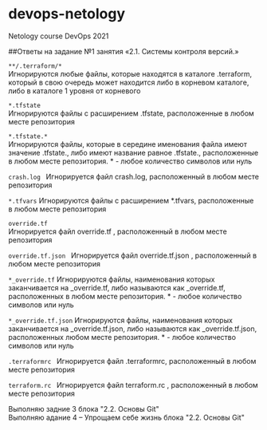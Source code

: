 # devops-netology
Netology course DevOps 2021 

##Ответы на задание №1 занятия «2.1. Системы контроля версий.»

`**/.terraform/*`  
Игнорируются любые файлы, которые находятся в каталоге .terraform, который в свою очередь может находится либо в корневом каталоге, либо в каталоге 1 уровня от корневого

`*.tfstate`  
Игнорируются файлы с расширением .tfstate, расположенные в любом месте репозитория 

`*.tfstate.*`  
Игнорируются файлы, которые в середине именования файла имеют значение .tfstate., либо имеют название равное .tfstate.,   расположенные в любом месте репозитория. * - любое количество символов или нуль

`crash.log ` 
Игнорируется файл crash.log, расположенный в любом месте репозитория

`*.tfvars`
Игнорируются файлы с расширением *.tfvars,   расположенные в любом месте репозитория 

`override.tf`  
Игнорируется файл override.tf , расположенный в любом месте репозитория

`override.tf.json `
Игнорируется файл override.tf.json , расположенный в любом месте репозитория


`*_override.tf`
Игнорируются файлы, наименования которых заканчивается на _override.tf, либо называются как _override.tf,  расположенных в любом месте репозитория. * - любое количество символов или нуль

`*_override.tf.json`
Игнорируются файлы, наименования которых заканчивается на _override.tf.json, либо называются как _override.tf.json, расположенных любом месте репозитория. * - любое количество символов или нуль

`.terraformrc `
Игнорируется файл .terraformrc, расположенный в любом месте репозитория

`terraform.rc `
Игнорируется файл terraform.rc , расположенный в любом месте репозитория

Выполняю задние 3 блока "2.2. Основы Git"  
Выполняю адание 4 – Упрощаем себе жизнь  блока "2.2. Основы Git"